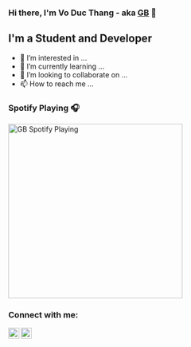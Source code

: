 ### Hi there, I'm Vo Duc Thang - aka [GB](https://github.com/voducthang16) 🌸

## I'm a Student and Developer

- 👀 I’m interested in ...
- 🌱 I’m currently learning ...
- 💞️ I’m looking to collaborate on ...
- 📫 How to reach me ...

### Spotify Playing 🎧
[<img src="https://spotify-voducthang16.vercel.app/api/spotify.py" alt="GB Spotify Playing" width="350" />](https://open.spotify.com/user/dor4r5m931sjp5rd8w7gb3iff)

### Connect with me:

[<img align="left" alt="GB | Twitter" width="22px" src="https://cdn.jsdelivr.net/npm/simple-icons@v3/icons/twitter.svg" />](https://www.instagram.com/voducthang__/)
[<img align="left" alt="GB | Instagram" width="22px" src="https://cdn.jsdelivr.net/npm/simple-icons@v3/icons/instagram.svg" />](https://twitter.com/voducthang16)